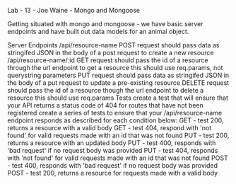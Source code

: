 Lab - 13 - Joe Waine - Mongo and Mongoose

Getting situated with mongo and mongoose - we have basic server endpoints and have built out data models for an animal object.



Server Endpoints
/api/resource-name
POST request
should pass data as stringifed JSON in the body of a post request to create a new resource
/api/resource-name/:id
GET request
should pass the id of a resource through the url endpoint to get a resource
this should use req.params, not querystring parameters
PUT request
should pass data as stringifed JSON in the body of a put request to update a pre-existing resource
DELETE request
should pass the id of a resource though the url endpoint to delete a resource
this should use req.params
Tests
create a test that will ensure that your API returns a status code of 404 for routes that have not been registered
create a series of tests to ensure that your /api/resource-name endpoint responds as described for each condition below:
GET - test 200, returns a resource with a valid body
GET - test 404, respond with 'not found' for valid requests made with an id that was not found
PUT - test 200, returns a resource with an updated body
PUT - test 400, responds with 'bad request' if no request body was provided
PUT - test 404, responds with 'not found' for valid requests made with an id that was not found
POST - test 400, responds with 'bad request' if no request body was provided
POST - test 200, returns a resource for requests made with a valid body
